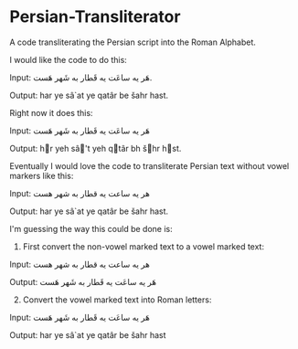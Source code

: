 # Persian-Transliterator
A code transliterating the Persian script into the Roman Alphabet. 

I would like the code to do this:


Input: هَر یه ساعَت یه قَطار به شَهر هَست.

Output: har ye sâ`at ye qatâr be šahr hast.


Right now it does this:


Input: هَر یه ساعَت یه قَطار به شَهر هَست

Output: hَr yeh sâ'َt yeh qَtâr bh šَhr hَst.


Eventually I would love the code to transliterate Persian text without vowel markers like this:


Input: هر یه ساعت یه قطار به شهر هست

Output: har ye sâ`at ye qatâr be šahr hast.


I'm guessing the way this could be done is:

1) First convert the non-vowel marked text to a vowel marked text:


Input: هر یه ساعت یه قطار به شهر هست

Output: هَر یه ساعَت یه قَطار به شَهر هَست


2) Convert the vowel marked text into Roman letters:

Input: هَر یه ساعَت یه قَطار به شَهر هَست

Output: har ye sâ`at ye qatâr be šahr hast
